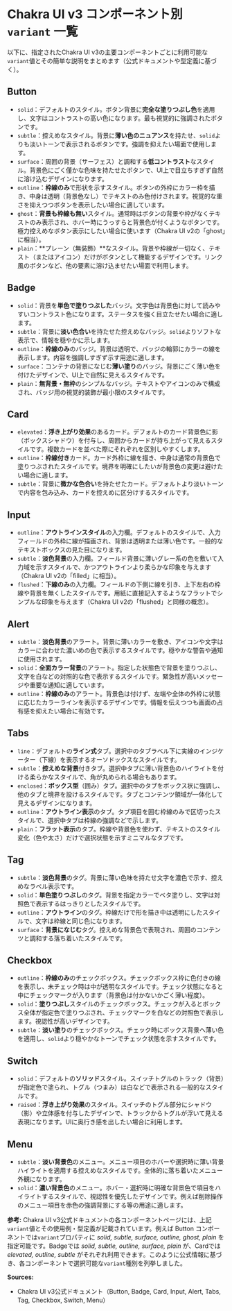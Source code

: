 # Chakra UI v3 コンポーネント別 `variant` 一覧

以下に、指定されたChakra UI v3の主要コンポーネントごとに利用可能な`variant`値とその簡単な説明をまとめます（公式ドキュメントや型定義に基づく）。

## Button
- `solid`：デフォルトのスタイル。ボタン背景に**完全な塗りつぶし色**を適用し、文字はコントラストの高い色になります。最も視覚的に強調されたボタンです。  
- `subtle`：控えめなスタイル。背景に**薄い色のニュアンス**を持たせ、`solid`よりも淡いトーンで表示されるボタンです。強調を抑えたい場面で使用します。  
- `surface`：周囲の背景（サーフェス）と調和する**低コントラスト**なスタイル。背景色にごく僅かな色味を持たせたボタンで、UI上で目立ちすぎず自然に溶け込むデザインになります。  
- `outline`：**枠線のみ**で形状を示すスタイル。ボタンの外枠にカラー枠を描き、中身は透明（背景色なし）でテキストのみ色付けされます。視覚的な重さを抑えつつボタンを表示したい場合に適しています。  
- `ghost`：**背景も枠線も無い**スタイル。通常時はボタンの背景や枠がなくテキストのみ表示され、ホバー時にうっすらと背景色が付くようなボタンです。極力控えめなボタン表示にしたい場合に使います（Chakra UI v2の「ghost」に相当）。  
- `plain`：**プレーン（無装飾）**なスタイル。背景や枠線が一切なく、テキスト（またはアイコン）だけがボタンとして機能するデザインです。リンク風のボタンなど、他の要素に溶け込ませたい場面で利用します。

## Badge
- `solid`：背景を**単色で塗りつぶした**バッジ。文字色は背景色に対して読みやすいコントラスト色になります。ステータスを強く目立たせたい場合に適します。  
- `subtle`：背景に**淡い色合い**を持たせた控えめなバッジ。`solid`よりソフトな表示で、情報を穏やかに示します。  
- `outline`：**枠線のみ**のバッジ。背景は透明で、バッジの輪郭にカラーの線を表示します。内容を強調しすぎず示す用途に適します。  
- `surface`：コンテナの背景になじむ**薄い塗り**のバッジ。背景にごく薄い色を付けたデザインで、UI上で自然に見えるスタイルです。  
- `plain`：**無背景・無枠**のシンプルなバッジ。テキストやアイコンのみで構成され、バッジ用の視覚的装飾が最小限のスタイルです。

## Card
- `elevated`：**浮き上がり効果**のあるカード。デフォルトのカード背景色に影（ボックスシャドウ）を付与し、周囲からカードが持ち上がって見えるスタイルです。複数カードを並べた際にそれぞれを区別しやすくします。  
- `outline`：**枠線付き**カード。カード外枠に線を描き、中身は通常の背景色で塗りつぶされたスタイルです。境界を明確にしたいが背景色の変更は避けたい場合に適します。  
- `subtle`：背景に**微かな色合い**を持たせたカード。デフォルトより淡いトーンで内容を包み込み、カードを控えめに区分けするスタイルです。

## Input
- `outline`：**アウトラインスタイル**の入力欄。デフォルトのスタイルで、入力フィールドの外枠に線が描画され、背景は透明または薄い色です。一般的なテキストボックスの見た目になります。  
- `subtle`：**淡色背景**の入力欄。フィールド背景に薄いグレー系の色を敷いて入力域を示すスタイルで、かつアウトラインより柔らかな印象を与えます（Chakra UI v2の「filled」に相当）。  
- `flushed`：**下線のみ**の入力欄。フィールドの下側に線を引き、上下左右の枠線や背景を無くしたスタイルです。用紙に直接記入するようなフラットでシンプルな印象を与えます（Chakra UI v2の「flushed」と同様の概念）。

## Alert
- `subtle`：**淡色背景**のアラート。背景に薄いカラーを敷き、アイコンや文字はカラーに合わせた濃いめの色で表示するスタイルです。穏やかな警告や通知に使用されます。  
- `solid`：**全面カラー背景**のアラート。指定した状態色で背景を塗りつぶし、文字を白などの対照的な色で表示するスタイルです。緊急性が高いメッセージや重要な通知に適しています。  
- `outline`：**枠線のみ**のアラート。背景色は付けず、左端や全体の外枠に状態に応じたカラーラインを表示するデザインです。情報を伝えつつも画面の占有感を抑えたい場合に有効です。

## Tabs
- `line`：デフォルトの**ライン式**タブ。選択中のタブラベル下に実線のインジケーター（下線）を表示するオーソドックスなスタイルです。  
- `subtle`：**控えめな背景**付きタブ。選択中タブに薄い背景色のハイライトを付ける柔らかなスタイルで、角が丸められる場合もあります。  
- `enclosed`：**ボックス型**（囲み）タブ。選択中のタブをボックス状に強調し、他のタブと境界を設けるスタイルです。タブとコンテンツ領域が一体化して見えるデザインになります。  
- `outline`：**アウトライン表示**のタブ。タブ項目を囲む枠線のみで区切ったスタイルで、選択中タブは枠線の強調などで示します。  
- `plain`：**フラット表示**のタブ。枠線や背景色を使わず、テキストのスタイル変化（色や太さ）だけで選択状態を示すミニマルなタブです。

## Tag
- `subtle`：**淡色背景**のタグ。背景に薄い色味を持たせ文字を濃色で示す、控えめなラベル表示です。  
- `solid`：**単色塗りつぶし**のタグ。背景を指定カラーでベタ塗りし、文字は対照色で表示するはっきりとしたスタイルです。  
- `outline`：**アウトライン**のタグ。枠線だけで形を描き中は透明にしたスタイルで、文字は枠線と同じ色になります。  
- `surface`：**背景になじむ**タグ。控えめな背景色で表現され、周囲のコンテンツと調和する落ち着いたスタイルです。

## Checkbox
- `outline`：**枠線のみ**のチェックボックス。チェックボックス枠に色付きの線を表示し、未チェック時は中が透明なスタイルです。チェック状態になると中にチェックマークが入ります（背景色は付かないかごく薄い程度）。  
- `solid`：**塗りつぶし**スタイルのチェックボックス。チェックが入るとボックス全体が指定色で塗りつぶされ、チェックマークを白などの対照色で表示します。視認性が高いデザインです。  
- `subtle`：**淡い塗り**のチェックボックス。チェック時にボックス背景へ薄い色を適用し、`solid`より穏やかなトーンでチェック状態を示すスタイルです。

## Switch
- `solid`：デフォルトの**ソリッド**スタイル。スイッチトグルのトラック（背景）が指定色で塗られ、トグル（つまみ）は白などで表示される一般的なスタイルです。  
- `raised`：**浮き上がり効果**のスタイル。スイッチのトグル部分にシャドウ（影）や立体感を付与したデザインで、トラックからトグルが浮いて見える表現になります。UIに奥行き感を出したい場合に利用します。

## Menu
- `subtle`：**淡い背景色**のメニュー。メニュー項目のホバーや選択時に薄い背景ハイライトを適用する控えめなスタイルです。全体的に落ち着いたメニュー外観になります。  
- `solid`：**濃い背景色**のメニュー。ホバー・選択時に明確な背景色で項目をハイライトするスタイルで、視認性を優先したデザインです。例えば削除操作のメニュー項目を赤色の強調背景にする等の用途に適します。

**参考:** Chakra UI v3公式ドキュメントの各コンポーネントページには、上記`variant`値とその使用例・型定義が記載されています。例えば Button コンポーネントでは`variant`プロパティに *solid, subtle, surface, outline, ghost, plain* を指定可能です。Badgeでは *solid, subtle, outline, surface, plain* が、Cardでは *elevated, outline, subtle* がそれぞれ利用できます。このように公式情報に基づき、各コンポーネントで選択可能な`variant`種別を列挙しました。

**Sources:**
- Chakra UI v3公式ドキュメント（Button, Badge, Card, Input, Alert, Tabs, Tag, Checkbox, Switch, Menu）
